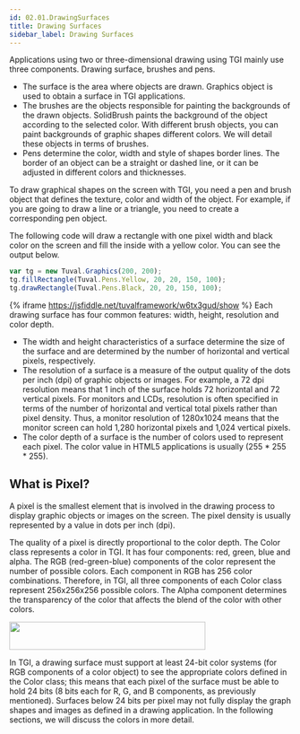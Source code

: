 ```yaml
---
id: 02.01.DrawingSurfaces
title: Drawing Surfaces
sidebar_label: Drawing Surfaces
---
```


Applications using two or three-dimensional drawing using TGI mainly use three components. Drawing surface, brushes and pens.

* The surface is the area where objects are drawn. Graphics object is used to obtain a surface in TGI applications.
* The brushes are the objects responsible for painting the backgrounds of the drawn objects. SolidBrush paints the background of the object according to the selected color. With different brush objects, you can paint backgrounds of graphic shapes different colors. We will detail these objects in terms of brushes.
* Pens determine the color, width and style of shapes border lines. The border of an object can be a straight or dashed line, or it can be adjusted in different colors and thicknesses.

To draw graphical shapes on the screen with TGI, you need a pen and brush object that defines the texture, color and width of the object. For example, if you are going to draw a line or a triangle, you need to create a corresponding pen object.

The following code will draw a rectangle with one pixel width and black color on the screen and fill the inside with a yellow color. You can see the output below.

````js
var tg = new Tuval.Graphics(200, 200);
tg.fillRectangle(Tuval.Pens.Yellow, 20, 20, 150, 100);
tg.drawRectangle(Tuval.Pens.Black, 20, 20, 150, 100);
````

{% iframe https://jsfiddle.net/tuvalframework/w6tx3gud/show %}
Each drawing surface has four common features: width, height, resolution and color depth.

* The width and height characteristics of a surface determine the size of the surface and are determined by the number of horizontal and vertical pixels, respectively.
* The resolution of a surface is a measure of the output quality of the dots per inch (dpi) of graphic objects or images. For example, a 72 dpi resolution means that 1 inch of the surface holds 72 horizontal and 72 vertical pixels. For monitors and LCDs, resolution is often specified in terms of the number of horizontal and vertical total pixels rather than pixel density. Thus, a monitor resolution of 1280x1024 means that the monitor screen can hold 1,280 horizontal pixels and 1,024 vertical pixels.
* The color depth of a surface is the number of colors used to represent each pixel. The color value in HTML5 applications is usually (255 * 255 * 255).

## What is Pixel?

A pixel is the smallest element that is involved in the drawing process to display graphic objects or images on the screen. The pixel density is usually represented by a value in dots per inch (dpi).

The quality of a pixel is directly proportional to the color depth. The Color class represents a color in TGI. It has four components: red, green, blue and alpha. The RGB (red-green-blue) components of the color represent the number of possible colors. Each component in RGB has 256 color combinations. Therefore, in TGI, all three components of each Color class represent 256x256x256 possible colors. The Alpha component determines the transparency of the color that affects the blend of the color with other colors.

<img src="../images/picture2.png" width="350" height="50" />

In TGI, a drawing surface must support at least 24-bit color systems (for RGB components of a color object) to see the appropriate colors defined in the Color class; this means that each pixel of the surface must be able to hold 24 bits (8 bits each for R, G, and B components, as previously mentioned). Surfaces below 24 bits per pixel may not fully display the graph shapes and images as defined in a drawing application. In the following sections, we will discuss the colors in more detail.
